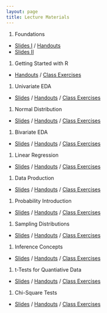 ```yaml
---
layout: page
title: Lecture Materials
---
```


1. Foundations
  * [Slides I](Slides/01_Foundations_I.pptx) / [Handouts](HOs/01_Foundations_HO.pdf)
  * [Slides II](Slides/02_Foundations_II.pptx)
1. Getting Started with R
  * [Handouts](HOs/02_FoundationsR_HO.pdf) / [Class Exercises](CEs/02_FoundationsR_CE.pdf)
1. Univariate EDA
  * [Slides](Slides/.pptx) / [Handouts](HOs/.pdf) / [Class Exercises](CEs/.pdf)
1. Normal Distribution
  * [Slides](Slides/.pptx) / [Handouts](HOs/.pdf) / [Class Exercises](CEs/.pdf)
1. Bivariate EDA
  * [Slides](Slides/.pptx) / [Handouts](HOs/.pdf) / [Class Exercises](CEs/.pdf)
1. Linear Regression
  * [Slides](Slides/.pptx) / [Handouts](HOs/.pdf) / [Class Exercises](CEs/.pdf)
1. Data Production
  * [Slides](Slides/.pptx) / [Handouts](HOs/.pdf) / [Class Exercises](CEs/.pdf)
1. Probability Introduction
  * [Slides](Slides/.pptx) / [Handouts](HOs/.pdf) / [Class Exercises](CEs/.pdf)
1. Sampling Distributions
  * [Slides](Slides/.pptx) / [Handouts](HOs/.pdf) / [Class Exercises](CEs/.pdf)
1. Inference Concepts
  * [Slides](Slides/.pptx) / [Handouts](HOs/.pdf) / [Class Exercises](CEs/.pdf)
1. t-Tests for Quantiative Data
  * [Slides](Slides/.pptx) / [Handouts](HOs/.pdf) / [Class Exercises](CEs/.pdf)
1. Chi-Square Tests
  * [Slides](Slides/.pptx) / [Handouts](HOs/.pdf) / [Class Exercises](CEs/.pdf)
